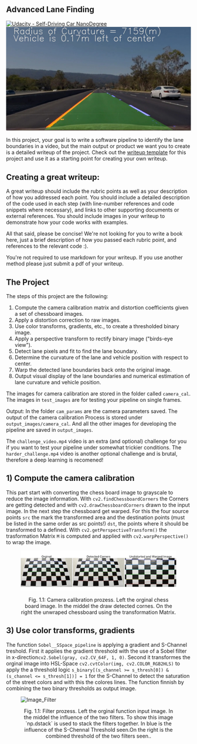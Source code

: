 ## Advanced Lane Finding
[![Udacity - Self-Driving Car NanoDegree](https://s3.amazonaws.com/udacity-sdc/github/shield-carnd.svg)](http://www.udacity.com/drive)
![Lanes Image](./examples/example_output.jpg)

In this project, your goal is to write a software pipeline to identify the lane boundaries in a video, but the main output or product we want you to create is a detailed writeup of the project.  Check out the [writeup template](https://github.com/udacity/CarND-Advanced-Lane-Lines/blob/master/writeup_template.md) for this project and use it as a starting point for creating your own writeup.  

Creating a great writeup:
---
A great writeup should include the rubric points as well as your description of how you addressed each point.  You should include a detailed description of the code used in each step (with line-number references and code snippets where necessary), and links to other supporting documents or external references.  You should include images in your writeup to demonstrate how your code works with examples.  

All that said, please be concise!  We're not looking for you to write a book here, just a brief description of how you passed each rubric point, and references to the relevant code :). 

You're not required to use markdown for your writeup.  If you use another method please just submit a pdf of your writeup.

The Project
---

The steps of this project are the following:

1) Compute the camera calibration matrix and distortion coefficients given a set of chessboard images.
2) Apply a distortion correction to raw images.
3) Use color transforms, gradients, etc., to create a thresholded binary image.
4) Apply a perspective transform to rectify binary image ("birds-eye view").
5) Detect lane pixels and fit to find the lane boundary.
6) Determine the curvature of the lane and vehicle position with respect to center.
7) Warp the detected lane boundaries back onto the original image.
8) Output visual display of the lane boundaries and numerical estimation of lane curvature and vehicle position.

The images for camera calibration are stored in the folder called `camera_cal`.  The images in `test_images` are for testing your pipeline on single frames.

Output: In the folder `cam_params` are the camera parameters saved. The output of the camera calibration Process is stored under `output_images/camera_cal`. And all the other images for developing the pipeline are saved in `output_images`.

The `challenge_video.mp4` video is an extra (and optional) challenge for you if you want to test your pipeline under somewhat trickier conditions.  The `harder_challenge.mp4` video is another optional challenge and is brutal, therefore a deep learning is recomened!

## 1) Compute the camera calibration
This part start with converting the chess board image to grayscale to reduce the image information. With `cv2.findChessboardCorners` the Corners are getting detected and with `cv2.drawChessboardCorners` drawn to the input image. 
In the next step the chessboard get warped. For this the four source points `src` the mark the transformed area and the destination points (must be listed in the same order as src points!) `dst`, the points where it should be transformed to a defined. With `cv2.getPerspectiveTransform()` the trasformation Matrix `M` is computed and applied with `cv2.warpPerspective()` to wrap the image.

<figure>
 <img src="./output_images/material_for_readme/CameraCalibration.png" width="760" alt="Camera_Calibration" />
 <figcaption>
 <p></p> 
 <p style="text-align: center;"> Fig. 1.1: Camera calibration prozess. Left the orginal chess board image. In the middel the draw detected cornes. On the right the unwraped chessboard using the transformation Matrix.</p> 
 </figcaption>
</figure>
 <p></p>
  
## 3) Use color transforms, gradients
The function `Sobel__SSpace_pipeline` is applying a gradient and S-Channel treshold. First it applies the gradient threshold with the use of a Sobel filter in x-direction`cv2.Sobel(gray, cv2.CV_64F, 1, 0)`. Second it transformes the orginal image into HSL-Space `cv2.cvtColor(img, cv2.COLOR_RGB2HLS)` to apply the a threshold logic `s_binary[(s_channel >= s_thresh[0]) & (s_channel <= s_thresh[1])] = 1` for the S-Channel to detect the saturation of the street colors and with this the colores lines. The function  finnish by combining the two binary thresholds as output image.

<figure>
 <img src="./output_images/material_for_readme/Sobel_SSpaceFilter_Apply.png.png" width="760" alt="Image_Filter" />
 <figcaption>
 <p></p> 
 <p style="text-align: center;"> Fig. 1.1: Filter prozess. Left the orginal function input image. In the middel the influence of the two filters. To show this image `np.dstack` is used to stack the filters together. In blue is the influence of the S-Chennal Threshold seen.On the right is the combined threshold of the two filters seen..</p> 
 </figcaption>
</figure>
 <p></p>



